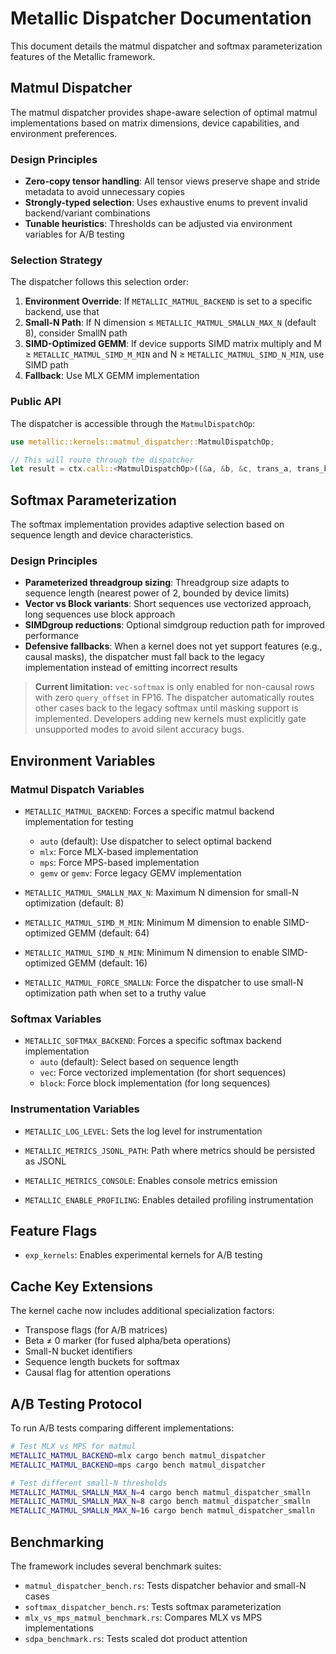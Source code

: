 # Metallic Dispatcher Documentation

This document details the matmul dispatcher and softmax parameterization features of the Metallic framework.

## Matmul Dispatcher

The matmul dispatcher provides shape-aware selection of optimal matmul implementations based on matrix dimensions, device capabilities, and environment preferences.

### Design Principles

- **Zero-copy tensor handling**: All tensor views preserve shape and stride metadata to avoid unnecessary copies
- **Strongly-typed selection**: Uses exhaustive enums to prevent invalid backend/variant combinations
- **Tunable heuristics**: Thresholds can be adjusted via environment variables for A/B testing

### Selection Strategy

The dispatcher follows this selection order:

1. **Environment Override**: If `METALLIC_MATMUL_BACKEND` is set to a specific backend, use that
2. **Small-N Path**: If N dimension ≤ `METALLIC_MATMUL_SMALLN_MAX_N` (default 8), consider SmallN path
3. **SIMD-Optimized GEMM**: If device supports SIMD matrix multiply and M ≥ `METALLIC_MATMUL_SIMD_M_MIN` and N ≥ `METALLIC_MATMUL_SIMD_N_MIN`, use SIMD path
4. **Fallback**: Use MLX GEMM implementation

### Public API

The dispatcher is accessible through the `MatmulDispatchOp`:

```rust
use metallic::kernels::matmul_dispatcher::MatmulDispatchOp;

// This will route through the dispatcher
let result = ctx.call::<MatmulDispatchOp>((&a, &b, &c, trans_a, trans_b, alpha, beta))?;
```

## Softmax Parameterization

The softmax implementation provides adaptive selection based on sequence length and device characteristics.

### Design Principles

- **Parameterized threadgroup sizing**: Threadgroup size adapts to sequence length (nearest power of 2, bounded by device limits)
- **Vector vs Block variants**: Short sequences use vectorized approach, long sequences use block approach
- **SIMDgroup reductions**: Optional simdgroup reduction path for improved performance
- **Defensive fallbacks**: When a kernel does not yet support features (e.g., causal masks), the dispatcher must fall back to the legacy implementation instead of emitting incorrect results

> **Current limitation:** `vec-softmax` is only enabled for non-causal rows with zero `query_offset` in FP16. The dispatcher automatically routes other cases back to the legacy softmax until masking support is implemented. Developers adding new kernels must explicitly gate unsupported modes to avoid silent accuracy bugs.

## Environment Variables

### Matmul Dispatch Variables

- `METALLIC_MATMUL_BACKEND`: Forces a specific matmul backend implementation for testing
  - `auto` (default): Use dispatcher to select optimal backend
  - `mlx`: Force MLX-based implementation
  - `mps`: Force MPS-based implementation 
  - `gemv` or `gemv`: Force legacy GEMV implementation

- `METALLIC_MATMUL_SMALLN_MAX_N`: Maximum N dimension for small-N optimization (default: 8)

- `METALLIC_MATMUL_SIMD_M_MIN`: Minimum M dimension to enable SIMD-optimized GEMM (default: 64)

- `METALLIC_MATMUL_SIMD_N_MIN`: Minimum N dimension to enable SIMD-optimized GEMM (default: 16)

- `METALLIC_MATMUL_FORCE_SMALLN`: Force the dispatcher to use small-N optimization path when set to a truthy value

### Softmax Variables

- `METALLIC_SOFTMAX_BACKEND`: Forces a specific softmax backend implementation
  - `auto` (default): Select based on sequence length
  - `vec`: Force vectorized implementation (for short sequences)
  - `block`: Force block implementation (for long sequences)

### Instrumentation Variables

- `METALLIC_LOG_LEVEL`: Sets the log level for instrumentation

- `METALLIC_METRICS_JSONL_PATH`: Path where metrics should be persisted as JSONL

- `METALLIC_METRICS_CONSOLE`: Enables console metrics emission

- `METALLIC_ENABLE_PROFILING`: Enables detailed profiling instrumentation

## Feature Flags

- `exp_kernels`: Enables experimental kernels for A/B testing

## Cache Key Extensions

The kernel cache now includes additional specialization factors:
- Transpose flags (for A/B matrices)
- Beta ≠ 0 marker (for fused alpha/beta operations) 
- Small-N bucket identifiers
- Sequence length buckets for softmax
- Causal flag for attention operations

## A/B Testing Protocol

To run A/B tests comparing different implementations:

```bash
# Test MLX vs MPS for matmul
METALLIC_MATMUL_BACKEND=mlx cargo bench matmul_dispatcher
METALLIC_MATMUL_BACKEND=mps cargo bench matmul_dispatcher

# Test different small-N thresholds
METALLIC_MATMUL_SMALLN_MAX_N=4 cargo bench matmul_dispatcher_smalln
METALLIC_MATMUL_SMALLN_MAX_N=8 cargo bench matmul_dispatcher_smalln
METALLIC_MATMUL_SMALLN_MAX_N=16 cargo bench matmul_dispatcher_smalln
```

## Benchmarking

The framework includes several benchmark suites:

- `matmul_dispatcher_bench.rs`: Tests dispatcher behavior and small-N cases
- `softmax_dispatcher_bench.rs`: Tests softmax parameterization
- `mlx_vs_mps_matmul_benchmark.rs`: Compares MLX vs MPS implementations
- `sdpa_benchmark.rs`: Tests scaled dot product attention
